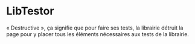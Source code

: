 # LibTestor

« Destructive », ça signifie que pour faire ses tests, la librairie détruit la page pour y placer tous les éléments nécessaires aux tests de la librairie.
